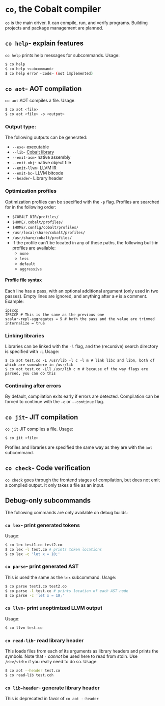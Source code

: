 # `co`, the Cobalt compiler
`co` is the main driver. It can compile, run, and verify programs. Building projects and package management are planned.

## `co help`- explain features
`co help` prints help messages for subcommands.
Usage:
```bash
$ co help
$ co help <subcommand>
$ co help error <code> (not implemented)
```
## `co aot`- AOT compilation
`co aot` AOT compiles a file.
Usage:
```bash
$ co aot <file>
$ co aot <file> -o <output>
```
### Output type:
The following outputs can be generated:
- `--exe`- executable
- `--lib`- [Cobalt library](./library)
- `--emit-asm`- native assembly
- `--emit-obj`- native object file
- `--emit-llvm`- LLVM IR
- `--emit-bc`- LLVM bitcode
- `--header`- Library header
### Optimization profiles
Optimization profiles can be specified with the `-p` flag.
Profiles are searched for in the following order:
- `$COBALT_DIR/profiles/`
- `$HOME/.cobalt/profiles/`
- `$HOME/.config/cobalt/profiles/`
- `/usr/local/share/cobalt/profiles/`
- `/usr/share/cobalt/profiles/`
- If the profile can't be located in any of these paths, the following built-in profiles are available:
  - `none`
  - `less`
  - `default`
  - `aggressive`
#### Profile file syntax
Each line has a pass, with an optional additional argument (only used in two passes). Empty lines are ignored, and anything after a `#` is a comment.
Example:
```
ipsccp
IPSCCP # This is the same as the previous one
scalar-repl-aggregates = 5 # both the pass and the value are trimmed
internalize = true
```
### Linking libraries
Libraries can be linked with the `-l` flag, and the (recursive) search directory is specified with `-L`
Usage:
```
$ co aot test.co -L /usr/lib -l c -l m # link libc and libm, both of which are somewhere in /usr/lib
$ co aot test.co -Lll /usr/lib c m # because of the way flags are parsed, you can do this
```
### Continuing after errors
By default, compilation exits early if errors are detected. Compilation can be forced to continue with the `-c` or `--continue` flag.
## `co jit`- JIT compilation
`co jit` JIT compiles a file.
Usage:
```bash
$ co jit <file>
```
Profiles and libraries are specified the same way as they are with the `aot` subcommand.
## `co check`- Code verification
`co check` goes through the frontend stages of compilation, but does not emit a compiled output. It only takes a file as an input.
## Debug-only subcommands
The following commands are only available on debug builds:
### `co lex`- print generated tokens
Usage:
```bash
$ co lex test1.co test2.co
$ co lex -l test.co # prints token locations
$ co lex -c 'let x = 10;'
```
### `co parse`- print generated AST
This is used the same as the `lex` subcommand.
Usage:
```bash
$ co parse test1.co test2.co
$ co parse -l test.co # prints location of each AST node
$ co parse -c 'let x = 10;'
```
### `co llvm`- print unoptimized LLVM output
Usage:
```bash
$ co llvm test.co
```
### `co read-lib`- read library header
This loads files from each of its arguments as library headers and prints the symbols.
Note that `-` *cannot* be used here to read from stdin. Use `/dev/stdin` if you really need to do so.
Usage:
```bash
$ co aot --header test.co
$ co read-lib test.coh
```
### `co lib-header`- generate library header
This is deprecated in favor of `co aot --header`
